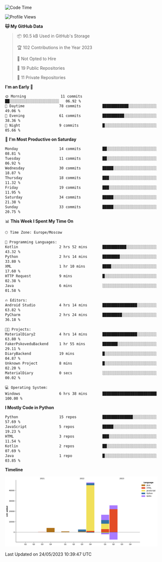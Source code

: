 <!--START_SECTION:waka-->
![Code Time](http://img.shields.io/badge/Code%20Time-99%20hrs%2020%20mins-blue)

![Profile Views](http://img.shields.io/badge/Profile%20Views-0-blue)

**🐱 My GitHub Data** 

> 📦 90.5 kB Used in GitHub's Storage 
 > 
> 🏆 102 Contributions in the Year 2023
 > 
> 🚫 Not Opted to Hire
 > 
> 📜 19 Public Repositories 
 > 
> 🔑 11 Private Repositories 
 > 
**I'm an Early 🐤** 

```text
🌞 Morning                11 commits          ██░░░░░░░░░░░░░░░░░░░░░░░   06.92 % 
🌆 Daytime                78 commits          ████████████░░░░░░░░░░░░░   49.06 % 
🌃 Evening                61 commits          ██████████░░░░░░░░░░░░░░░   38.36 % 
🌙 Night                  9 commits           █░░░░░░░░░░░░░░░░░░░░░░░░   05.66 % 
```
📅 **I'm Most Productive on Saturday** 

```text
Monday                   14 commits          ██░░░░░░░░░░░░░░░░░░░░░░░   08.81 % 
Tuesday                  11 commits          ██░░░░░░░░░░░░░░░░░░░░░░░   06.92 % 
Wednesday                30 commits          █████░░░░░░░░░░░░░░░░░░░░   18.87 % 
Thursday                 18 commits          ███░░░░░░░░░░░░░░░░░░░░░░   11.32 % 
Friday                   19 commits          ███░░░░░░░░░░░░░░░░░░░░░░   11.95 % 
Saturday                 34 commits          █████░░░░░░░░░░░░░░░░░░░░   21.38 % 
Sunday                   33 commits          █████░░░░░░░░░░░░░░░░░░░░   20.75 % 
```


📊 **This Week I Spent My Time On** 

```text
🕑︎ Time Zone: Europe/Moscow

💬 Programming Languages: 
Kotlin                   2 hrs 52 mins       ███████████░░░░░░░░░░░░░░   43.32 % 
Python                   2 hrs 14 mins       ████████░░░░░░░░░░░░░░░░░   33.80 % 
XML                      1 hr 10 mins        ████░░░░░░░░░░░░░░░░░░░░░   17.60 % 
HTTP Request             9 mins              █░░░░░░░░░░░░░░░░░░░░░░░░   02.38 % 
Java                     6 mins              ░░░░░░░░░░░░░░░░░░░░░░░░░   01.58 % 

🔥 Editors: 
Android Studio           4 hrs 14 mins       ████████████████░░░░░░░░░   63.82 % 
PyCharm                  2 hrs 24 mins       █████████░░░░░░░░░░░░░░░░   36.18 % 

🐱‍💻 Projects: 
MaterialDiary2           4 hrs 14 mins       ████████████████░░░░░░░░░   63.80 % 
FakerPskoveduBackend     1 hr 55 mins        ███████░░░░░░░░░░░░░░░░░░   29.11 % 
DiaryBackend             19 mins             █░░░░░░░░░░░░░░░░░░░░░░░░   04.87 % 
Unknown Project          8 mins              █░░░░░░░░░░░░░░░░░░░░░░░░   02.20 % 
MaterialDiary            0 secs              ░░░░░░░░░░░░░░░░░░░░░░░░░   00.02 % 

💻 Operating System: 
Windows                  6 hrs 38 mins       █████████████████████████   100.00 % 
```

**I Mostly Code in Python** 

```text
Python                   15 repos            ██████████████░░░░░░░░░░░   57.69 % 
JavaScript               5 repos             █████░░░░░░░░░░░░░░░░░░░░   19.23 % 
HTML                     3 repos             ███░░░░░░░░░░░░░░░░░░░░░░   11.54 % 
Kotlin                   2 repos             ██░░░░░░░░░░░░░░░░░░░░░░░   07.69 % 
Java                     1 repo              █░░░░░░░░░░░░░░░░░░░░░░░░   03.85 % 
```



**Timeline**

![Lines of Code chart](https://raw.githubusercontent.com/Adlemex/Adlemex/main/assets/bar_graph.png)


 Last Updated on 24/05/2023 10:39:47 UTC
<!--END_SECTION:waka-->
